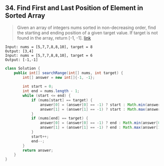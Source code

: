 ## 34. Find First and Last Position of Element in Sorted Array
> Given an array of integers nums sorted in non-decreasing order, find the starting and ending position of a given target value. If target is not found in the array, return [-1, -1]. [link](https://leetcode.com/problems/find-first-and-last-position-of-element-in-sorted-array/)
```
Input: nums = [5,7,7,8,8,10], target = 8
Output: [3,4]
Input: nums = [5,7,7,8,8,10], target = 6
Output: [-1,-1]
```
```java
class Solution {
    public int[] searchRange(int[] nums, int target) {
        int[] answer = new int[]{-1, -1};
        
        int start = 0;
        int end = nums.length - 1;
        while (start <= end) {
            if (nums[start] == target) {
                answer[0] = (answer[0] == -1) ? start : Math.min(answer[0], start);
                answer[1] = (answer[1] == -1) ? start : Math.max(answer[1], start);
            }
            if (nums[end] == target) {
                answer[0] = (answer[0] == -1) ? end : Math.min(answer[0], end);
                answer[1] = (answer[1] == -1) ? end : Math.max(answer[1], end);
            }
            start++;
            end--;
        }
        return answer;
    }
}
```